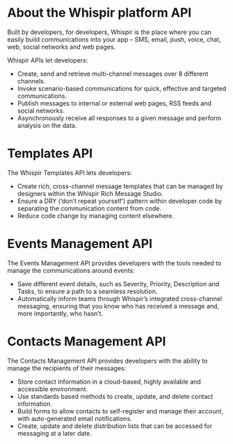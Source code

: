# About the Whispir platform API

Built by developers, for developers, Whispir is the place where you can easily build communications into your app – SMS, email, push, voice, chat, web, social networks and web pages.

Whispir APIs let developers:

- Create, send and retrieve multi-channel messages over 8 different channels.
- Invoke scenario-based communications for quick, effective and targeted communications.
- Publish messages to internal or external web pages, RSS feeds and social networks.
- Asynchronously receive all responses to a given message and perform analysis on the data.

# Templates API

The Whispir Templates API lets developers:

- Create rich, cross-channel message templates that can be managed by designers within the Whispir Rich Message Studio.
- Ensure a DRY (‘don’t repeat yourself’) pattern within developer code by separating the communication content from code.
- Reduce code change by managing content elsewhere.

# Events Management API

The Events Management API provides developers with the tools needed to manage the communications around events:

- Save different event details, such as Severity, Priority, Description and Tasks, to ensure a path to a seamless resolution.
- Automatically inform teams through Whispir’s integrated cross-channel messaging, ensuring that you know who has received a message and, more importantly, who hasn’t.

# Contacts Management API

The Contacts Management API provides developers with the ability to manage the recipients of their messages:

- Store contact information in a cloud-based, highly available and accessible environment.
- Use standards based methods to create, update, and delete contact information.
- Build forms to allow contacts to self-register and manage their account, with auto-generated email notifications.
- Create, update and delete distribution lists that can be accessed for messaging at a later date.
